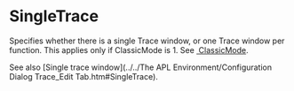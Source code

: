 # SingleTrace

Specifies whether there is a single Trace window, or one Trace window per function. 
 This applies only if ClassicMode is 1.  See [ ClassicMode](./classicmode.md).

See also [Single trace window](../../The APL Environment/Configuration Dialog Trace_Edit Tab.htm#SingleTrace).
